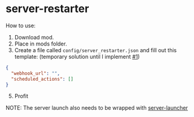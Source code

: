 # server-restarter

How to use:
1. Download mod.
2. Place in mods folder.
3. Create a file called `config/server_restarter.json` and fill out this template: (temporary solution until I implement [#1](https://github.com/Geek202/server-restarter/issues/1))
```json
{
  "webhook_url": "",
  "scheduled_actions": []
}
```
5. Profit

NOTE: The server launch also needs to be wrapped with [server-launcher](https://github.com/Geek202/server-launcher)
